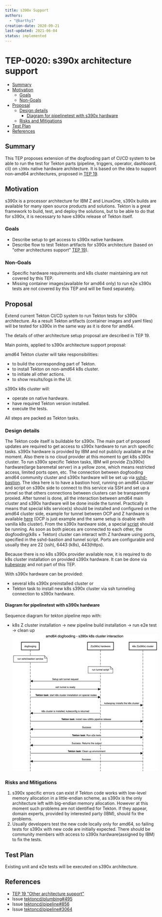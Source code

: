 ```yaml
---
title: s390x Support
authors:
  - "@barthy1"
creation-date: 2020-09-21
last-updated: 2021-06-04
status: implemented
---
```


# TEP-0020: s390x architecture support

<!-- toc -->
- [Summary](#summary)
- [Motivation](#motivation)
  - [Goals](#goals)
  - [Non-Goals](#non-goals)
- [Proposal](#proposal)
  - [Design details](#design-details)
    - [Diagram for pipelinetest with s390x hardware](#diagram-for-pipelinetest-with-s390x-hardware)
  - [Risks and Mitigations](#risks-and-mitigations)
- [Test Plan](#test-plan)
- [References](#references)
<!-- /toc -->

## Summary

This TEP proposes extension of the dogfooding part of CI/CD system to be able
to run the test for Tekton parts (pipeline, triggers, operator, dashboard, cli)
on `s390x` native  hardware architecture. It is based on the idea to support
non-amd64 architectures, proposed in [TEP 19](https://github.com/tektoncd/community/pull/211).

## Motivation

s390x is a processor architecture for IBM Z and LinuxOne, s390x builds are
available for many open source products and solutions. Tekton is a great
framework to build, test, and deploy the solutions, but to be able to do that for
s390x, it is necessary to have s390x release of Tekton itself.

### Goals

- Describe setup to get access to s390x native hardware.
- Describe flow to test Tekton artifacts for s390x architecture
(based on "other architectures support" [TEP 19](https://github.com/tektoncd/community/pull/211)).

### Non-Goals

- Specific hardware requirements and k8s cluster maintaining are not covered 
by this TEP.
- Missing container images(available for amd64 only) to run e2e s390x tests are
not covered by this TEP and will be fixed separately.

## Proposal

Extend current Tekton CI/CD system to run Tekton tests for s390x architecture.
As a result Tekton artifacts (container images and yaml files) will be tested
for s390x in the same way as it is done for amd64.

The details of other architecture setup proposal are described in TEP 19.

Main points, applied to s390x architecture support proposal:

amd64 Tekton cluster will take responsibilities:
- to build the corresponding part of Tekton.
- to install Tekton on non-amd64 k8s cluster.
- to initiate all other actions.
- to show results/logs in the UI.

s390x k8s cluster will:
- operate on native hardware.
- have required Tekton version installed.
- execute the tests.

All steps are packed as Tekton tasks.

### Design details

The Tekton code itself is buildable for s390x. The main part of proposed updates
are required to get access to s390x hardware to run arch specific tasks. s390x
hardware is provided by IBM and not publicly available at the moment. Also
there is no cloud provider at this moment to get k8s s390x cluster. To run s390x
specific Tekton tasks, IBM will provide Z(s390x) hardware(large baremetal server)
in a yellow zone, which means restricted access, limited ports open, etc. The
connection between dogfooding amd64 community cluster and s390x hardware will be
set up via [sshd-bastion](https://github.com/openshift/release/tree/master/core-services/sshd-bastion).
The idea here is to have a bastion host, running on amd64 cluster and script on
s390x side to connect to this service via SSH and set up a tunnel so that
others connections between clusters can be transparently proxied. After tunnel
is done, all the interaction between amd64 main cluster and s390x hardware will
be done inside the tunnel.
Practically it means that special k8s service(s) should be installed and
configured on the amd64 cluster side, example for tunnel between OCP and
Z hardware is available [here](https://github.com/openshift/release/blob/master/core-services/sshd-bastion/z/deployment.yaml#L5-L121)
(OCP is just example and the same setup is doable with vanilla k8s cluster).
From the s390x hardware side, a special [script](https://github.com/multi-arch/ocp-remote-ci/blob/master/libvirt/tunnel/tunnel.sh)
should be running.
As soon as both pieces are connected to each other, the dogfooding(k8s + Tekton)
cluster can interact with Z hardware using ports, specified in the sshd-bastion
and tunnel script. Ports are configurable and usually they are 22 (ssh),
6443 (k8s), 443(https).

Because there is no k8s s390x provider available now, it is required to do k8s
cluster installation on provided s390x hardware. It can be done via [kubespray](https://github.com/kubernetes-sigs/kubespray)
and not part of this TEP.

With s390x hardware can be provided:
- several k8s s390x preinstalled cluster or
- Tekton task to install new k8s s390x cluster via ssh tunneling connection to
s390x hardware.

#### Diagram for pipelinetest with s390x hardware

Sequence diagram for tekton pipeline repo with:
- k8s Z cluster installation -> new pipeline build installation -> run e2e test -> clean up
![TEP 20 Sequence Diagram](images/0020-diagram.png)

### Risks and Mitigations

1. s390x specific errors can exist if Tekton code works with low-level memory
allocation in a little-endian scheme, as s390x is the only architecture left
with big-endian memory allocation. However at this moment such problems are not
identified for Tekton. If they appear, domain experts, provided by interested
party (IBM), should fix the problems.
2. Usually developers test the new code locally only for amd64, so failing tests
for s390x with new code are initially expected. There should be community members
with access to s390x hardware(assigned by IBM) to fix the tests.

## Test Plan

Existing unit and e2e tests will be executed on s390x architecture.

## References

- [TEP 19 "Other architecture support"](https://github.com/tektoncd/community/blob/main/teps/0019-other-arch-support.md)
- Issue [tektoncd/plumbing#495](https://github.com/tektoncd/plumbing/issues/495)
- Issue [tektoncd/pipeline#856](https://github.com/tektoncd/pipeline/issues/856)
- Issue [tektoncd/pipeline#3064](https://github.com/tektoncd/pipeline/issues/3064)
